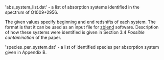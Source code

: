 'abs_system_list.dat' - a list of absorption systems identified in the spectrum of Q1009+2956.

The given values specify beginning and end redshifts of each system. The format is that it can be used as an input file for [zblend](https://github.com/vincentdumont/zblend) software. Description of how these systems were identified is given in Section 3.4 *Possible contamination* of the paper.

'species_per_system.dat' - a list of identified species per absorption system given in Appendix B.
